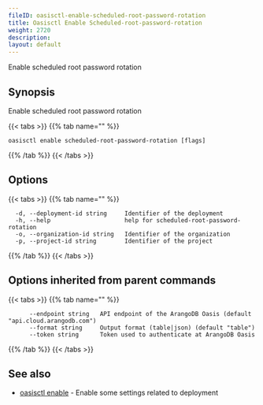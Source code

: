 ```yaml
---
fileID: oasisctl-enable-scheduled-root-password-rotation
title: Oasisctl Enable Scheduled-root-password-rotation
weight: 2720
description: 
layout: default
---
```

Enable scheduled root password rotation

## Synopsis

Enable scheduled root password rotation

{{< tabs >}}
{{% tab name="" %}}
```
oasisctl enable scheduled-root-password-rotation [flags]
```
{{% /tab %}}
{{< /tabs >}}

## Options

{{< tabs >}}
{{% tab name="" %}}
```
  -d, --deployment-id string     Identifier of the deployment
  -h, --help                     help for scheduled-root-password-rotation
  -o, --organization-id string   Identifier of the organization
  -p, --project-id string        Identifier of the project
```
{{% /tab %}}
{{< /tabs >}}

## Options inherited from parent commands

{{< tabs >}}
{{% tab name="" %}}
```
      --endpoint string   API endpoint of the ArangoDB Oasis (default "api.cloud.arangodb.com")
      --format string     Output format (table|json) (default "table")
      --token string      Token used to authenticate at ArangoDB Oasis
```
{{% /tab %}}
{{< /tabs >}}

## See also

* [oasisctl enable]()	 - Enable some settings related to deployment

